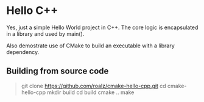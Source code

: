 # Hello C++

Yes, just a simple Hello World project in C++.
The core logic is encapsulated in a library and used by main().

Also demostrate use of CMake to build an executable with a library dependency.


## Building from source code

> git clone https://github.com/roalz/cmake-hello-cpp.git
> cd cmake-hello-cpp
> mkdir build
> cd build
> cmake ..
> make
